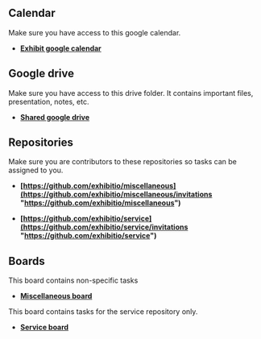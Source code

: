 ## Calendar
Make sure you have access to this google calendar.
- **[Exhibit google calendar](https://calendar.google.com/calendar/r?cid=NWNmcWVqNDA4cTJtMnJ0Zm9qZ2xnMXQzaWNAZ3JvdXAuY2FsZW5kYXIuZ29vZ2xlLmNvbQ "Exhibit google calendar")**

## Google drive
Make sure you have access to this drive folder. It contains important files, presentation, notes, etc.
- **[Shared google drive](https://drive.google.com/drive/folders/1oEgqkGCp4OvUPrWBbSoArQ3j3EnmpVbA?usp=sharing "Shared google drive")**

## Repositories
Make sure you are contributors to these repositories so tasks can be assigned to you.
- **[https://github.com/exhibitio/miscellaneous](https://github.com/exhibitio/miscellaneous/invitations "https://github.com/exhibitio/miscellaneous")**

- **[https://github.com/exhibitio/service](https://github.com/exhibitio/service/invitations "https://github.com/exhibitio/service")**

## Boards
This board contains non-specific tasks
- **[Miscellaneous board](https://github.com/users/exhibitio/projects/1 "Miscellaneous board")**

This board contains tasks for the service repository only.
- **[Service board](https://github.com/exhibitio/service/projects/1 "Service board")**


